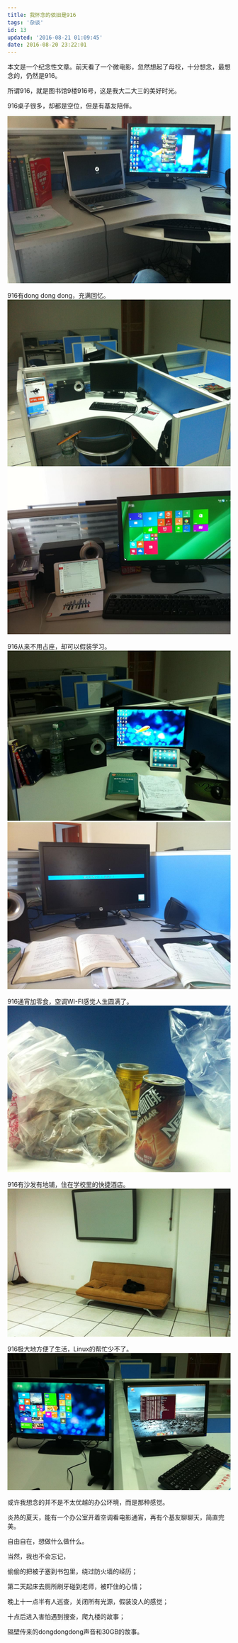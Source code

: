 ```yaml
---
title: 我怀念的依旧是916
tags: '杂谈'
id: 13
updated: '2016-08-21 01:09:45'
date: 2016-08-20 23:22:01
---
```


本文是一个纪念性文章。前天看了一个微电影，忽然想起了母校，十分想念，最想念的，仍然是916。

所谓916，就是图书馆9楼916号，这是我大二大三的美好时光。

916桌子很多，却都是空位，但是有基友陪伴。
<!-- more --> 
![](/content/images/2016/08/IMG_0052.JPG)

916有dong dong dong，充满回忆。
![](/content/images/2016/08/IMG_0310.JPG)
![](/content/images/2016/08/IMG_0798.JPG)

916从来不用占座，却可以假装学习。
![](/content/images/2016/08/IMG_1133.JPG)
![](/content/images/2016/08/IMG_1131.JPG)

916通宵加零食，空调WI-FI感觉人生圆满了。
![](/content/images/2016/08/IMG_0912.JPG)

916有沙发有地铺，住在学校里的快捷酒店。
![](/content/images/2016/08/IMG_0459.JPG)

916极大地方便了生活，Linux的帮忙少不了。
![](/content/images/2016/08/IMG_0502-1.JPG)

或许我想念的并不是不太优越的办公环境，而是那种感觉。

炎热的夏天，能有一个办公室开着空调看电影通宵，再有个基友聊聊天，简直完美。

自由自在，想做什么做什么。

当然，我也不会忘记，

偷偷的把被子塞到书包里，绕过防火墙的经历；

第二天起床去厕所刷牙碰到老师，被吓住的心情；

晚上十一点半有人巡查，关闭所有光源，假装没人的感觉；

十点后进入害怕遇到搜查，爬九楼的故事；

隔壁传来的dongdongdong声音和30GB的故事。

